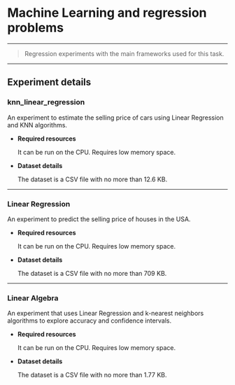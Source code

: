 # **Machine Learning and regression problems**
---
> Regression experiments with the main frameworks used for this task.
----------

## Experiment details

### **knn_linear_regression** 

An experiment to estimate the selling price of cars using Linear Regression and KNN algorithms.

- **Required resources** 

    It can be run on the CPU. Requires low memory space.

- **Dataset details** 

    The dataset is a CSV file with no more than 12.6 KB.

---

### **Linear Regression** 

An experiment to predict the selling price of houses in the USA.

- **Required resources** 

    It can be run on the CPU. Requires low memory space.

- **Dataset details** 

    The dataset is a CSV file with no more than 709 KB.

---

### **Linear Algebra** 

An experiment that uses Linear Regression and k-nearest neighbors algorithms to explore accuracy and confidence intervals.

- **Required resources** 

    It can be run on the CPU. Requires low memory space.

- **Dataset details** 

    The dataset is a CSV file with no more than 1.77 KB.